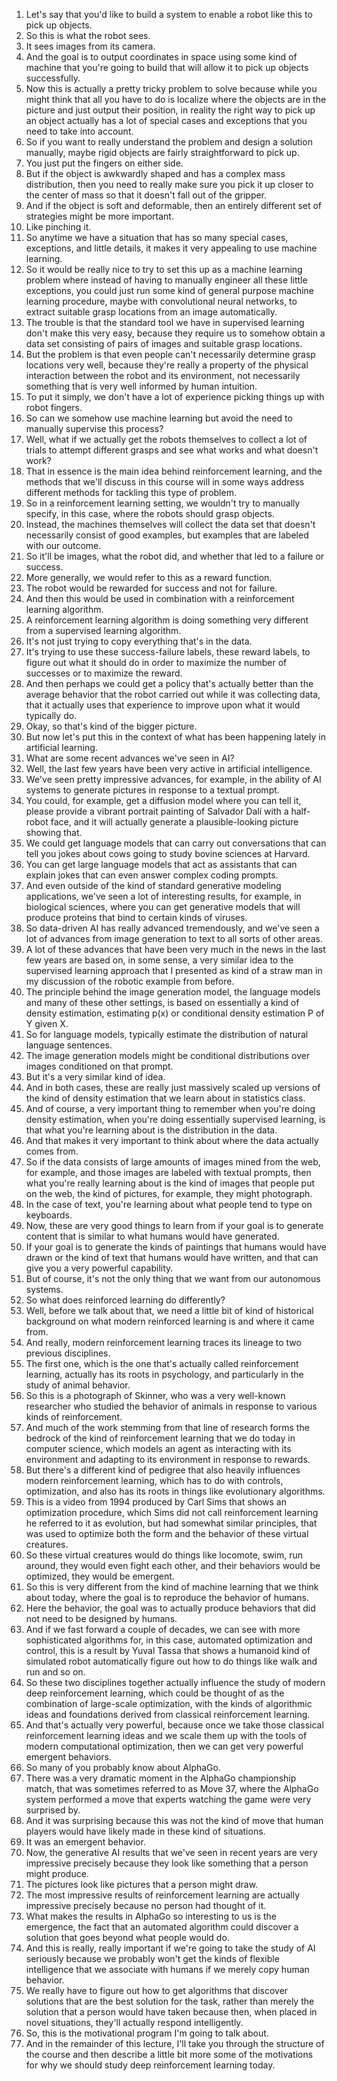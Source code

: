1. Let's say that you'd like to build a system to enable a robot like this to pick up objects.
2. So this is what the robot sees.
3. It sees images from its camera.
4. And the goal is to output coordinates in space using some kind of machine that you're going to build that will allow it to pick up objects successfully.
5. Now this is actually a pretty tricky problem to solve because while you might think that all you have to do is localize where the objects are in the picture and just output their position, in reality the right way to pick up an object actually has a lot of special cases and exceptions that you need to take into account.
6. So if you want to really understand the problem and design a solution manually, maybe rigid objects are fairly straightforward to pick up.
7. You just put the fingers on either side.
8. But if the object is awkwardly shaped and has a complex mass distribution, then you need to really make sure you pick it up closer to the center of mass so that it doesn't fall out of the gripper.
9. And if the object is soft and deformable, then an entirely different set of strategies might be more important.
10. Like pinching it.
11. So anytime we have a situation that has so many special cases, exceptions, and little details, it makes it very appealing to use machine learning.
12. So it would be really nice to try to set this up as a machine learning problem where instead of having to manually engineer all these little exceptions, you could just run some kind of general purpose machine learning procedure, maybe with convolutional neural networks, to extract suitable grasp locations from an image automatically.
13. The trouble is that the standard tool we have in supervised learning don't make this very easy, because they require us to somehow obtain a data set consisting of pairs of images and suitable grasp locations.
14. But the problem is that even people can't necessarily determine grasp locations very well, because they're really a property of the physical interaction between the robot and its environment, not necessarily something that is very well informed by human intuition.
15. To put it simply, we don't have a lot of experience picking things up with robot fingers.
16. So can we somehow use machine learning but avoid the need to manually supervise this process?
17. Well, what if we actually get the robots themselves to collect a lot of trials to attempt different grasps and see what works and what doesn't work?
18. That in essence is the main idea behind reinforcement learning, and the methods that we'll discuss in this course will in some ways address different methods for tackling this type of problem.
19. So in a reinforcement learning setting, we wouldn't try to manually specify, in this case, where the robots should grasp objects.
20. Instead, the machines themselves will collect the data set that doesn't necessarily consist of good examples, but examples that are labeled with our outcome.
21. So it'll be images, what the robot did, and whether that led to a failure or success.
22. More generally, we would refer to this as a reward function.
23. The robot would be rewarded for success and not for failure.
24. And then this would be used in combination with a reinforcement learning algorithm.
25. A reinforcement learning algorithm is doing something very different from a supervised learning algorithm.
26. It's not just trying to copy everything that's in the data.
27. It's trying to use these success-failure labels, these reward labels, to figure out what it should do in order to maximize the number of successes or to maximize the reward.
28. And then perhaps we could get a policy that's actually better than the average behavior that the robot carried out while it was collecting data, that it actually uses that experience to improve upon what it would typically do.
29. Okay, so that's kind of the bigger picture.
30. But now let's put this in the context of what has been happening lately in artificial learning.
31. What are some recent advances we've seen in AI?
32. Well, the last few years have been very active in artificial intelligence.
33. We've seen pretty impressive advances, for example, in the ability of AI systems to generate pictures in response to a textual prompt.
34. You could, for example, get a diffusion model where you can tell it, please provide a vibrant portrait painting of Salvador Dalí with a half-robot face, and it will actually generate a plausible-looking picture showing that.
35. We could get language models that can carry out conversations that can tell you jokes about cows going to study bovine sciences at Harvard.
36. You can get large language models that act as assistants that can explain jokes that can even answer complex coding prompts.
37. And even outside of the kind of standard generative modeling applications, we've seen a lot of interesting results, for example, in biological sciences, where you can get generative models that will produce proteins that bind to certain kinds of viruses.
38. So data-driven AI has really advanced tremendously, and we've seen a lot of advances from image generation to text to all sorts of other areas.
39. A lot of these advances that have been very much in the news in the last few years are based on, in some sense, a very similar idea to the supervised learning approach that I presented as kind of a straw man in my discussion of the robotic example from before.
40. The principle behind the image generation model, the language models and many of these other settings, is based on essentially a kind of density estimation, estimating p(x) or conditional density estimation P of Y given X.
41. So for language models, typically estimate the distribution of natural language sentences.
42. The image generation models might be conditional distributions over images conditioned on that prompt.
43. But it's a very similar kind of idea.
44. And in both cases, these are really just massively scaled up versions of the kind of density estimation that we learn about in statistics class.
45. And of course, a very important thing to remember when you're doing density estimation, when you're doing essentially supervised learning, is that what you're learning about is the distribution in the data.
46. And that makes it very important to think about where the data actually comes from.
47. So if the data consists of large amounts of images mined from the web, for example, and those images are labeled with textual prompts, then what you're really learning about is the kind of images that people put on the web, the kind of pictures, for example, they might photograph.
48. In the case of text, you're learning about what people tend to type on keyboards.
49. Now, these are very good things to learn from if your goal is to generate content that is similar to what humans would have generated.
50. If your goal is to generate the kinds of paintings that humans would have drawn or the kind of text that humans would have written, and that can give you a very powerful capability.
51. But of course, it's not the only thing that we want from our autonomous systems.
52. So what does reinforced learning do differently?
53. Well, before we talk about that, we need a little bit of kind of historical background on what modern reinforced learning is and where it came from.
54. And really, modern reinforcement learning traces its lineage to two previous disciplines.
55. The first one, which is the one that's actually called reinforcement learning, actually has its roots in psychology, and particularly in the study of animal behavior.
56. So this is a photograph of Skinner, who was a very well-known researcher who studied the behavior of animals in response to various kinds of reinforcement.
57. And much of the work stemming from that line of research forms the bedrock of the kind of reinforcement learning that we do today in computer science, which models an agent as interacting with its environment and adapting to its environment in response to rewards.
58. But there's a different kind of pedigree that also heavily influences modern reinforcement learning, which has to do with controls, optimization, and also has its roots in things like evolutionary algorithms.
59. This is a video from 1994 produced by Carl Sims that shows an optimization procedure, which Sims did not call reinforcement learning he referred to it as evolution, but had somewhat similar principles, that was used to optimize both the form and the behavior of these virtual creatures.
60. So these virtual creatures would do things like locomote, swim, run around, they would even fight each other, and their behaviors would be optimized, they would be emergent.
61. So this is very different from the kind of machine learning that we think about today, where the goal is to reproduce the behavior of humans.
62. Here the behavior, the goal was to actually produce behaviors that did not need to be designed by humans.
63. And if we fast forward a couple of decades, we can see with more sophisticated algorithms for, in this case, automated optimization and control, this is a result by Yuval Tassa that shows a humanoid kind of simulated robot automatically figure out how to do things like walk and run and so on.
64. So these two disciplines together actually influence the study of modern deep reinforcement learning, which could be thought of as the combination of large-scale optimization, with the kinds of algorithmic ideas and foundations derived from classical reinforcement learning.
65. And that's actually very powerful, because once we take those classical reinforcement learning ideas and we scale them up with the tools of modern computational optimization, then we can get very powerful emergent behaviors.
66. So many of you probably know about AlphaGo.
67. There was a very dramatic moment in the AlphaGo championship match, that was sometimes referred to as Move 37, where the AlphaGo system performed a move that experts watching the game were very surprised by.
68. And it was surprising because this was not the kind of move that human players would have likely made in these kind of situations.
69. It was an emergent behavior.
70. Now, the generative AI results that we've seen in recent years are very impressive precisely because they look like something that a person might produce.
71. The pictures look like pictures that a person might draw.
72. The most impressive results of reinforcement learning are actually impressive precisely because no person had thought of it.
73. What makes the results in AlphaGo so interesting to us is the emergence, the fact that an automated algorithm could discover a solution that goes beyond what people would do.
74. And this is really, really important if we're going to take the study of AI seriously because we probably won't get the kinds of flexible intelligence that we associate with humans if we merely copy human behavior.
75. We really have to figure out how to get algorithms that discover solutions that are the best solution for the task, rather than merely the solution that a person would have taken because then, when placed in novel situations, they'll actually respond intelligently.
76. So, this is the motivational program I'm going to talk about.
77. And in the remainder of this lecture, I'll take you through the structure of the course and then describe a little bit more some of the motivations for why we should study deep reinforcement learning today.